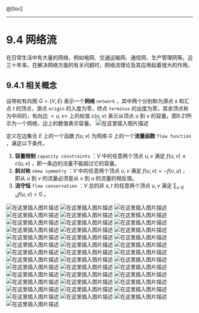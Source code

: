 @[toc]

---
# 9.4 网络流

在日常生活中有大量的网络，例如电网、交通运输网、通信网、生产管理网等。近三十年来，在解决网络方面的有关问题时，网络流理论及其应用起着很大的作用。

## 9.4.1 相关概念
设带权有向图 $G = (V, E)$ 表示一个**网络** `network` ，其中两个分别称为源点 $s$ 和汇点 $t$ 的顶点，源点 `origin` 的入度为零，终点 `terminus` 的出度为零，其余顶点称为中间的，有向边 $<u, v>$ 上的权值 $c(u, v)$ 表示从顶点 $u$ 到 $v$ 的容量。图9.21所示为一个网络，边上的数值表示容量。
![在这里插入图片描述](https://img-blog.csdnimg.cn/882d92cb6e8945c7a0735ff155aa941c.png)

定义在边集合 $E$ 上的一个函数 $f(u, v)$ 为网络 $G$ 上的一个**流量函数** `flow function` ，满足以下条件。
1. **容量限制** `capacity constraints` ：$V$ 中的任意两个顶点 $u, v$ 满足 $f(u, v) \le c(u, v)$ ，即一条边的流量不能超过它的容量。
2. **斜对称** `skew symmetry` ：$V$ 中的任意两个顶点 $u, v$ 满足 $f(u, v) = -f(v, u)$ ，即从 $u$ 到 $v$ 的流量必须是从 $v$ 到 $u$ 的流量的相反值。
3. **流守恒** `flow conservation` ：$V$ 总的非 $s, t$ 的任意两个顶点 $u, v$ 满足 $\displaystyle \sum_{v \in V} f(u, v) = 0$ 。

![在这里插入图片描述](https://img-blog.csdnimg.cn/90a09bc1fcdb401eb84163fff94315ba.png)
![在这里插入图片描述](https://img-blog.csdnimg.cn/ff65ad4482724c79b2770888f18d71b0.png)
![在这里插入图片描述](https://img-blog.csdnimg.cn/1d78f8e06ed947ccafd06c2e20294ea0.png)
![在这里插入图片描述](https://img-blog.csdnimg.cn/0a96cf528396477188d631c5d84aa76b.png)
![在这里插入图片描述](https://img-blog.csdnimg.cn/9197d8eec5ad47438374b99a9a473c15.png)
![在这里插入图片描述](https://img-blog.csdnimg.cn/e20fbcb5cd0646349f89941d5c8a680f.png)
![在这里插入图片描述](https://img-blog.csdnimg.cn/736e6c6262e8467e9ebfd0469de753ad.png)
![在这里插入图片描述](https://img-blog.csdnimg.cn/0e9fe6965d5d42ea8819a201e4f1be6b.png)
![在这里插入图片描述](https://img-blog.csdnimg.cn/d44eb11e6934419aba3f653869ced18b.png)
![在这里插入图片描述](https://img-blog.csdnimg.cn/b1e732b4d80c48b18cdae8b501a5eda2.png)
![在这里插入图片描述](https://img-blog.csdnimg.cn/4cf4410d8d0d4caaa7e7fb41853cf31f.png)
![在这里插入图片描述](https://img-blog.csdnimg.cn/f678498f604d4073814edd008cff48b2.png)
![在这里插入图片描述](https://img-blog.csdnimg.cn/4c319b17a95243d4b3e011a4eefb24af.png)
![在这里插入图片描述](https://img-blog.csdnimg.cn/717aebe4bd894207b7b5ef7ccb5c1642.png)
![在这里插入图片描述](https://img-blog.csdnimg.cn/7c3b6748072e447fa95c846959cf0647.png)
![在这里插入图片描述](https://img-blog.csdnimg.cn/1b1a2c344b16407b8132e3e9dd25d5f5.png)
![在这里插入图片描述](https://img-blog.csdnimg.cn/3c850a1e5fd14c52955517437f1cc3bb.png)
![在这里插入图片描述](https://img-blog.csdnimg.cn/f07ebacab8ae4e2d875dc3267178f002.png)
![在这里插入图片描述](https://img-blog.csdnimg.cn/40c2acd3f8cd44ada3fec26bc7d5513a.png)
![在这里插入图片描述](https://img-blog.csdnimg.cn/8bf9ead950bd4d75abe38d03eed16068.png)
![在这里插入图片描述](https://img-blog.csdnimg.cn/9b76ca0abf04430f9bdd2840029c8467.png)
![在这里插入图片描述](https://img-blog.csdnimg.cn/9a4535f57c5b4e2699ae2c5ba24516e3.png)
![在这里插入图片描述](https://img-blog.csdnimg.cn/1d8ebf8a490547328eb2ac690cb4ec22.png)
![在这里插入图片描述](https://img-blog.csdnimg.cn/385fefe5943941a28d5e04523192cd5f.png)
![在这里插入图片描述](https://img-blog.csdnimg.cn/00f05d0bbb2446198e97b6ef272c9b1d.png)
![在这里插入图片描述](https://img-blog.csdnimg.cn/9951338b661641968ea4c94b51a7fc59.png)
![在这里插入图片描述](https://img-blog.csdnimg.cn/f9e238c395b94f45b41e8b6b3b23e2ef.png)
![在这里插入图片描述](https://img-blog.csdnimg.cn/9d336733d3ca4a5fb4dcbe58b84ea751.png)
![在这里插入图片描述](https://img-blog.csdnimg.cn/3d002e527bc24fc39cb689707cdc3ffa.png)
![在这里插入图片描述](https://img-blog.csdnimg.cn/6c477c51a8fd4f0baf446ba5da645066.png)
![在这里插入图片描述](https://img-blog.csdnimg.cn/340489ef16e44f8389cb82a226828355.png)
![在这里插入图片描述](https://img-blog.csdnimg.cn/6748fcb3a610426193af639261d89b81.png)
![在这里插入图片描述](https://img-blog.csdnimg.cn/fafdf867d78d4cee8b0641963544e68d.png)
![在这里插入图片描述](https://img-blog.csdnimg.cn/5cd8d129f9704920a94cfec3b45f1c00.png)
![在这里插入图片描述](https://img-blog.csdnimg.cn/4c891943b8c34ccfb1375df08e71559e.png)
![在这里插入图片描述](https://img-blog.csdnimg.cn/91231fa5128046bc86271656117b2598.png)
![在这里插入图片描述](https://img-blog.csdnimg.cn/edb77d8b7c7e4025b1051b7ebb7c8113.png)
![在这里插入图片描述](https://img-blog.csdnimg.cn/542c246a854144d6a71987bd7bbc4c24.png)
![在这里插入图片描述](https://img-blog.csdnimg.cn/9e8377ad0ff04a01bc97210ff018d3d8.png)
![在这里插入图片描述](https://img-blog.csdnimg.cn/fd768cabbc3e4b3c9a633e6abf8b12a7.png)
